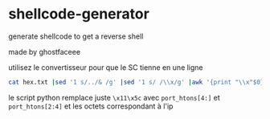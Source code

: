 # shellcode-generator
generate shellcode to get a reverse shell

made by ghostfaceee


utilisez le convertisseur pour que le SC tienne en une ligne
```sh
cat hex.txt |sed '1 s/../& /g' |sed '1 s/ /\\x/g' |awk '{print "\\x"$0}'  |sed 's/\\x$//'
```

le script python remplace juste `\x11\x5c` avec `port_htons[4:]` et `port_htons[2:4]` et les octets correspondant à l'ip
